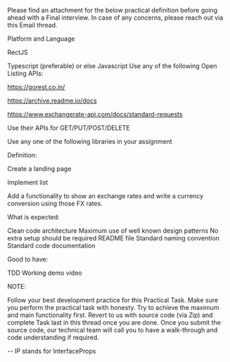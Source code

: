 Please find an attachment for the below practical definition before going ahead with a Final interview. In case of any concerns, please reach out via this Email thread.



Platform and Language

RectJS

Typescript (preferable) or else Javascript
Use any of the following Open Listing APIs:

https://gorest.co.in/

https://archive.readme.io/docs

https://www.exchangerate-api.com/docs/standard-requests



Use their APIs for GET/PUT/POST/DELETE



Use any one of the following libraries in your assignment



Definition:

Create a landing page

Implement list

Add a functionality to show an exchange rates and write a currency conversion using those FX rates.



What is expected:

Clean code architecture
Maximum use of well known design patterns
No extra setup should be required
README file
Standard naming convention
Standard code documentation


Good to have:

TDD
Working demo video


NOTE:

Follow your best development practice for this Practical Task.
Make sure you perform the practical task with honesty.
Try to achieve the maximum and main functionality first.
Revert to us with source code (via Zip) and complete Task last in this thread once you are done.
Once you submit the source code, our technical team will call you to have a walk-through and code understanding if required.


--
IP stands for InterfaceProps